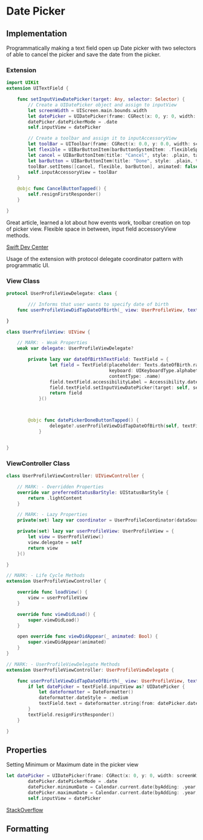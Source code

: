 # Date Picker

## Implementation

Programmatically making a text field open up Date picker with two selectors of able to cancel the picker and save the date from the picker.

### Extension

```swift
import UIKit
extension UITextField {

    func setInputViewDatePicker(target: Any, selector: Selector) {
        // Create a UIDatePicker object and assign to inputView
        let screenWidth = UIScreen.main.bounds.width
        let datePicker = UIDatePicker(frame: CGRect(x: 0, y: 0, width: screenWidth, height: 216))
        datePicker.datePickerMode = .date 
        self.inputView = datePicker 

        // Create a toolbar and assign it to inputAccessoryView
        let toolBar = UIToolbar(frame: CGRect(x: 0.0, y: 0.0, width: screenWidth, height: 44.0)) 
        let flexible = UIBarButtonItem(barButtonSystemItem: .flexibleSpace, target: nil, action: nil) 
        let cancel = UIBarButtonItem(title: "Cancel", style: .plain, target: nil, action: #selector(CancelButtonTapped))
        let barButton = UIBarButtonItem(title: "Done", style: .plain, target: target, action: selector) 
        toolBar.setItems([cancel, flexible, barButton], animated: false) 
        self.inputAccessoryView = toolBar 
    }

    @objc func CancelButtonTapped() {
        self.resignFirstResponder()
    }

}
```

Great article, learned a lot about how events work, toolbar creation on top of picker view. Flexible space in between, input field accessoryView methods.

[Swift Dev Center](https://www.swiftdevcenter.com/uidatepicker-as-input-view-to-uitextfield-swift/)

Usage of the extension with protocol delegate coordinator pattern with programmatic UI.

### View Class

```swift
protocol UserProfileViewDelegate: class { 

        /// Informs that user wants to specify date of birth
    func userProfileViewDidTapDateOfBirth(_ view: UserProfileView, textField: UITextField)

}

class UserProfileView: UIView {

    // MARK: - Weak Properties
    weak var delegate: UserProfileViewDelegate?

        private lazy var dateOfBirthTextField: TextField = {
                let field = TextField(placeholder: Texts.dateOfBirth.rawValue,
                                      keyboard: UIKeyboardType.alphabet,
                                      contentType: .name)
                field.textField.accessibilityLabel = Accessibility.dateOfBirth.rawValue.localized
                field.textField.setInputViewDatePicker(target: self, selector: #selector(datePickerDoneButtonTapped))
                return field
            }()



        @objc func datePickerDoneButtonTapped() {
                delegate?.userProfileViewDidTapDateOfBirth(self, textField: dateOfBirthTextField.textField)
            }


}
```

### ViewController Class

```swift
class UserProfileViewController: UIViewController {

    // MARK: - Overridden Properties
    override var preferredStatusBarStyle: UIStatusBarStyle {
        return .lightContent
    }

    // MARK: - Lazy Properties
    private(set) lazy var coordinator = UserProfileCoordinator(dataSource: userProfileView.content)

    private(set) lazy var userProfileView: UserProfileView = {
        let view = UserProfileView()
        view.delegate = self
        return view
    }()

}

// MARK: - Life Cycle Methods
extension UserProfileViewController {

    override func loadView() {
        view = userProfileView
    }

    override func viewDidLoad() {
        super.viewDidLoad()
    }

    open override func viewDidAppear(_ animated: Bool) {
        super.viewDidAppear(animated)
    }
}

// MARK: - UserProfileViewDelegate Methods
extension UserProfileViewController: UserProfileViewDelegate {

    func userProfileViewDidTapDateOfBirth(_ view: UserProfileView, textField: UITextField) {
        if let datePicker = textField.inputView as? UIDatePicker {
            let dateformatter = DateFormatter() 
            dateformatter.dateStyle = .medium 
            textField.text = dateformatter.string(from: datePicker.date)
        }
        textField.resignFirstResponder()
    }

}
```

## Properties

Setting Minimum or Maximum date in the picker view

```swift
let datePicker = UIDatePicker(frame: CGRect(x: 0, y: 0, width: screenWidth, height: 216))
        datePicker.datePickerMode = .date
        datePicker.minimumDate = Calendar.current.date(byAdding: .year, value: -150, to: Date())
        datePicker.maximumDate = Calendar.current.date(byAdding: .year, value: -18, to: Date())
        self.inputView = datePicker
```

[StackOverflow](https://stackoverflow.com/questions/10494174/minimum-and-maximum-date-in-uidatepicker)



## Formatting 